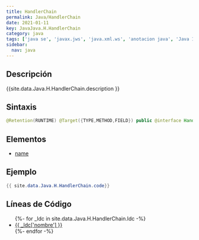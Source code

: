```yaml
---
title: HandlerChain
permalink: Java/HandlerChain
date: 2021-01-11
key: JavaJava.H.HandlerChain
category: java
tags: ['java se', 'javax.jws', 'java.xml.ws', 'anotacion java', 'Java 1.6']
sidebar: 
  nav: java
---
```


## Descripción
{{site.data.Java.H.HandlerChain.description }}

## Sintaxis
~~~java
@Retention(RUNTIME) @Target({TYPE,METHOD,FIELD}) public @interface HandlerChain
~~~

## Elementos
* [name](/Java/HandlerChain/name)

## Ejemplo
~~~java
{{ site.data.Java.H.HandlerChain.code}}
~~~

## Líneas de Código
<ul>
{%- for _ldc in site.data.Java.H.HandlerChain.ldc -%}
   <li>
       <a href="{{_ldc['url'] }}">{{ _ldc['nombre'] }}</a>
   </li>
{%- endfor -%}
</ul>
